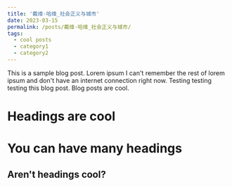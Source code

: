 ```yaml
---
title: '戴维·哈维_社会正义与城市'
date: 2023-03-15
permalink: /posts/戴维·哈维_社会正义与城市/
tags:
  - cool posts
  - category1
  - category2
---
```


This is a sample blog post. Lorem ipsum I can't remember the rest of lorem ipsum and don't have an internet connection right now. Testing testing testing this blog post. Blog posts are cool.

Headings are cool
======

You can have many headings
======

Aren't headings cool?
------